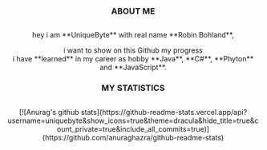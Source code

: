 ###  <p align="center">ABOUT ME</p>
##
<p align="center">hey i am **UniqueByte** with real name **Robin Bohland**, <br></p>
<p align="center">i want to show on this Github my progress<br> i have **learned** in my career as hobby **Java**, **C#**, **Phyton** and **JavaScript**.</p>


### <p align="center">MY STATISTICS</p>
##
<p align="center">[![Anurag's github stats](https://github-readme-stats.vercel.app/api?username=uniquebyte&show_icons=true&theme=dracula&hide_title=true&count_private=true&include_all_commits=true)](https://github.com/anuraghazra/github-readme-stats)
</p>
